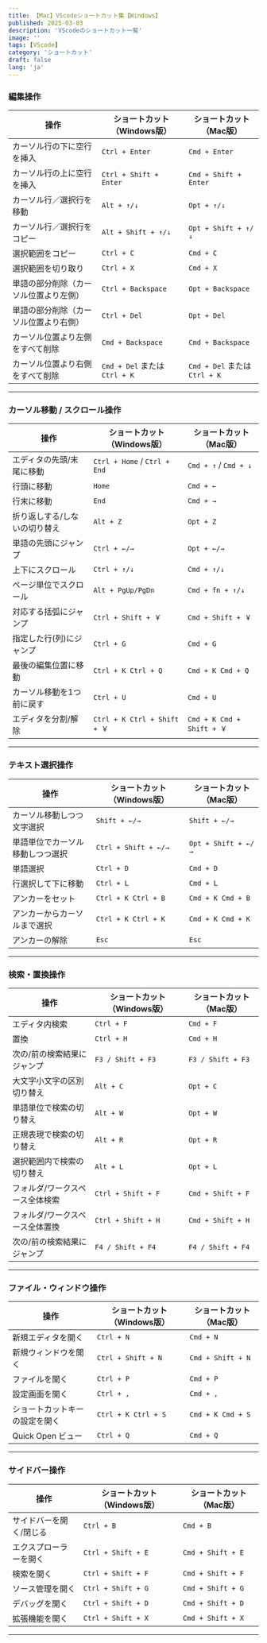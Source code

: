 ```yaml
---
title: 【Mac】VScodeショートカット集【Windows】
published: 2025-03-03
description: 'VScodeのショートカット一覧'
image: ''
tags: [VScode]
category: 'ショートカット'
draft: false 
lang: 'ja'
---
```



### 編集操作
| 操作                                   | ショートカット（Windows版）   | ショートカット（Mac版）       |
| -------------------------------------- | ----------------------------- | ----------------------------- |
| カーソル行の下に空行を挿入             | `Ctrl + Enter`                | `Cmd + Enter`                 |
| カーソル行の上に空行を挿入             | `Ctrl + Shift + Enter`        | `Cmd + Shift + Enter`         |
| カーソル行／選択行を移動               | `Alt + ↑/↓`                   | `Opt + ↑/↓`                   |
| カーソル行／選択行をコピー             | `Alt + Shift + ↑/↓`           | `Opt + Shift + ↑/↓`           |
| 選択範囲をコピー                       | `Ctrl + C`                    | `Cmd + C`                     |
| 選択範囲を切り取り                     | `Ctrl + X`                    | `Cmd + X`                     |
| 単語の部分削除（カーソル位置より左側） | `Ctrl + Backspace`            | `Opt + Backspace`             |
| 単語の部分削除（カーソル位置より右側） | `Ctrl + Del`                  | `Opt + Del`                   |
| カーソル位置より左側をすべて削除       | `Cmd + Backspace`             | `Cmd + Backspace`             |
| カーソル位置より右側をすべて削除       | `Cmd + Del` または `Ctrl + K` | `Cmd + Del` または `Ctrl + K` |

---

### カーソル移動 / スクロール操作
| 操作                          | ショートカット（Windows版）  | ショートカット（Mac版）   |
| ----------------------------- | ---------------------------- | ------------------------- |
| エディタの先頭/末尾に移動     | `Ctrl + Home` / `Ctrl + End` | `Cmd + ↑` / `Cmd + ↓`     |
| 行頭に移動                    | `Home`                       | `Cmd + ←`                 |
| 行末に移動                    | `End`                        | `Cmd + →`                 |
| 折り返しする/しないの切り替え | `Alt + Z`                    | `Opt + Z`                 |
| 単語の先頭にジャンプ          | `Ctrl + ←/→`                 | `Opt + ←/→`               |
| 上下にスクロール              | `Ctrl + ↑/↓`                 | `Cmd + ↑/↓`               |
| ページ単位でスクロール        | `Alt + PgUp/PgDn`            | `Cmd + fn + ↑/↓`          |
| 対応する括弧にジャンプ        | `Ctrl + Shift + ￥`           | `Cmd + Shift + ￥`         |
| 指定した行(列)にジャンプ      | `Ctrl + G`                   | `Cmd + G`                 |
| 最後の編集位置に移動          | `Ctrl + K Ctrl + Q`          | `Cmd + K Cmd + Q`         |
| カーソル移動を1つ前に戻す     | `Ctrl + U`                   | `Cmd + U`                 |
| エディタを分割/解除           | `Ctrl + K Ctrl + Shift + ￥`  | `Cmd + K Cmd + Shift + ￥` |

---

### テキスト選択操作
| 操作                             | ショートカット（Windows版） | ショートカット（Mac版） |
| -------------------------------- | --------------------------- | ----------------------- |
| カーソル移動しつつ文字選択       | `Shift + ←/→`               | `Shift + ←/→`           |
| 単語単位でカーソル移動しつつ選択 | `Ctrl + Shift + ←/→`        | `Opt + Shift + ←/→`     |
| 単語選択                         | `Ctrl + D`                  | `Cmd + D`               |
| 行選択して下に移動               | `Ctrl + L`                  | `Cmd + L`               |
| アンカーをセット                 | `Ctrl + K Ctrl + B`         | `Cmd + K Cmd + B`       |
| アンカーからカーソルまで選択     | `Ctrl + K Ctrl + K`         | `Cmd + K Cmd + K`       |
| アンカーの解除                   | `Esc`                       | `Esc`                   |

---

### 検索・置換操作
| 操作                            | ショートカット（Windows版） | ショートカット（Mac版） |
| ------------------------------- | --------------------------- | ----------------------- |
| エディタ内検索                  | `Ctrl + F`                  | `Cmd + F`               |
| 置換                            | `Ctrl + H`                  | `Cmd + H`               |
| 次の/前の検索結果にジャンプ     | `F3 / Shift + F3`           | `F3 / Shift + F3`       |
| 大文字小文字の区別切り替え      | `Alt + C`                   | `Opt + C`               |
| 単語単位で検索の切り替え        | `Alt + W`                   | `Opt + W`               |
| 正規表現で検索の切り替え        | `Alt + R`                   | `Opt + R`               |
| 選択範囲内で検索の切り替え      | `Alt + L`                   | `Opt + L`               |
| フォルダ/ワークスペース全体検索 | `Ctrl + Shift + F`          | `Cmd + Shift + F`       |
| フォルダ/ワークスペース全体置換 | `Ctrl + Shift + H`          | `Cmd + Shift + H`       |
| 次の/前の検索結果にジャンプ     | `F4 / Shift + F4`           | `F4 / Shift + F4`       |

---

### ファイル・ウィンドウ操作
| 操作                           | ショートカット（Windows版） | ショートカット（Mac版） |
| ------------------------------ | --------------------------- | ----------------------- |
| 新規エディタを開く             | `Ctrl + N`                  | `Cmd + N`               |
| 新規ウィンドウを開く           | `Ctrl + Shift + N`          | `Cmd + Shift + N`       |
| ファイルを開く                 | `Ctrl + P`                  | `Cmd + P`               |
| 設定画面を開く                 | `Ctrl + ,`                  | `Cmd + ,`               |
| ショートカットキーの設定を開く | `Ctrl + K Ctrl + S`         | `Cmd + K Cmd + S`       |
| Quick Open ビュー              | `Ctrl + Q`                  | `Cmd + Q`               |

---

### サイドバー操作
| 操作                    | ショートカット（Windows版） | ショートカット（Mac版） |
| ----------------------- | --------------------------- | ----------------------- |
| サイドバーを開く/閉じる | `Ctrl + B`                  | `Cmd + B`               |
| エクスプローラーを開く  | `Ctrl + Shift + E`          | `Cmd + Shift + E`       |
| 検索を開く              | `Ctrl + Shift + F`          | `Cmd + Shift + F`       |
| ソース管理を開く        | `Ctrl + Shift + G`          | `Cmd + Shift + G`       |
| デバッグを開く          | `Ctrl + Shift + D`          | `Cmd + Shift + D`       |
| 拡張機能を開く          | `Ctrl + Shift + X`          | `Cmd + Shift + X`       |

---
